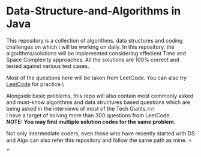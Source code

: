 # Data-Structure-and-Algorithms in Java

This repository is a collection of algorithms, data structures and coding challenges on which I will be working on daily. In this repository, the algorithms/solutions will be implemented considering effecient Time and Space Complexity approaches. All the solutions are 100% correct and tested against various test cases.

Most of the questions here will be taken from LeetCode. You can also try [LeetCode](https://leetcode.com/) for practice.\

Alongside basic problems, this repo will also contain most commonly asked and must-know algorithms and data structures based questions which are being asked in the interviews of most of the Tech Giants.:fire::fire: <br>
I have a target of solving more than 300 questions from LeetCode.<br>
<b>NOTE: You may find multiple solution codes for the same problem.</b><br>

Not only intermediate coders, even those who have recently started with DS and Algo can also refer this repository and follow the same path as mine. :star: :star:
